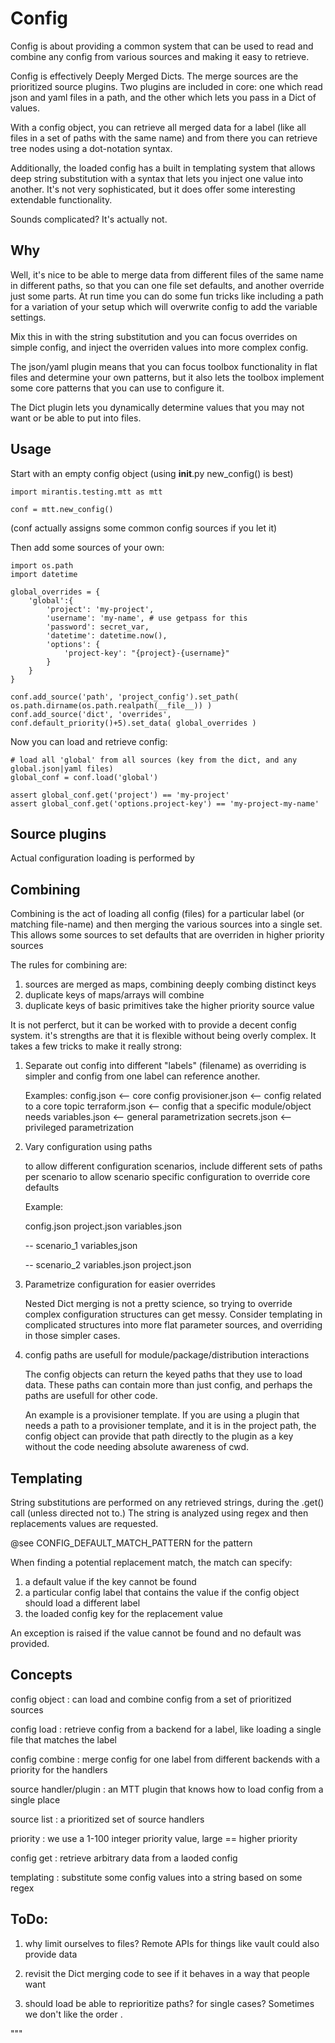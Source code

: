 # Config

Config is about providing a common system that can be used to read and combine
any config from various sources and making it easy to retrieve.

Config is effectively Deeply Merged Dicts.  The merge sources are the prioritized
source plugins.  Two plugins are included in core: one which read json and yaml
files in a path, and the other which lets you pass in a Dict of values.

With a config object, you can retrieve all merged data for a label (like all files
in a set of paths with the same name) and from there you can retrieve tree nodes
using a dot-notation syntax.

Additionally, the loaded config has a built in templating system that allows deep
string substitution with a syntax that lets you inject one value into another.
It's not very sophisticated, but it does offer some interesting extendable
functionality.

Sounds complicated?  It's actually not.

## Why

Well, it's nice to be able to merge data from different files of the same name
in different paths, so that you can one file set defaults, and another override
just some parts.
At run time you can do some fun tricks like including a path for a variation of
your setup which will overwrite config to add the variable settings.

Mix this in with the string substitution and you can focus overrides on simple
config, and inject the overriden values into more complex config.

The json/yaml plugin means that you can focus toolbox functionality in flat files
and determine your own patterns, but it also lets the toolbox implement some
core patterns that you can use to configure it.

The Dict plugin lets you dynamically determine values that you may not want or
be able to put into files.

## Usage

Start with an empty config object (using __init__.py new_config() is best)

```
import mirantis.testing.mtt as mtt

conf = mtt.new_config()
```
(conf actually assigns some common config sources if you let it)

Then add some sources of your own:
```
import os.path
import datetime

global_overrides = {
    'global':{
        'project': 'my-project',
        'username': 'my-name', # use getpass for this
        'password': secret_var,
        'datetime': datetime.now(),
        'options': {
            'project-key': "{project}-{username}"
        }
    }
}

conf.add_source('path', 'project_config').set_path( os.path.dirname(os.path.realpath(__file__)) )
conf.add_source('dict', 'overrides', conf.default_priority()+5).set_data( global_overrides )

```

Now you can load and retrieve config:
```
# load all 'global' from all sources (key from the dict, and any global.json|yaml files)
global_conf = conf.load('global')

assert global_conf.get('project') == 'my-project'
assert global_conf.get('options.project-key') == 'my-project-my-name'
```

## Source plugins

Actual configuration loading is performed by

## Combining

Combining is the act of loading all config (files) for a particular label (or
matching file-name) and then merging the various sources into a single set.
This allows some sources to set defaults that are overriden in higher priority
sources

The rules for combining are:
1. sources are merged as maps, combining deeply combing distinct keys
2. duplicate keys of maps/arrays will combine
3. duplicate keys of basic primitives take the higher priority source value

It is not perferct, but it can be worked with to provide a decent config
system.  it's strengths are that it is flexible without being overly complex.
It takes a few tricks to make it really strong:

1. Separate out config into different "labels" (filename) as overriding is simpler
   and config from one label can reference another.

   Examples:
     config.json       <-- core config
     provisioner.json  <-- config related to a core topic
     terraform.json    <-- config that a specific module/object needs
     variables.json    <-- general parametrization
     secrets.json      <-- privileged parametrization

2. Vary configuration using paths

    to allow different configuration scenarios, include different sets of paths
    per scenario to allow scenario specific configuration to override core
    defaults

    Example:

    config.json
    project.json
    variables.json

    -- scenario_1
        variables,json

    -- scenario_2
        variables.json
        project.json

3. Parametrize configuration for easier overrides

    Nested Dict merging is not a pretty science, so trying to override complex
    configuration structures can get messy.
    Consider templating in complicated structures into more flat parameter
    sources, and overriding in those simpler cases.

4. config paths are usefull for module/package/distribution interactions

    The config objects can return the keyed paths that they use to load data.
    These paths can contain more than just config, and perhaps the paths are
    usefull for other code.

    An example is a provisioner template.  If you are using a plugin that needs
    a path to a provisioner template, and it is in the project path, the config
    object can provide that path directly to the plugin as a key without the
    code needing absolute awareness of cwd.

## Templating

String substitutions are performed on any retrieved strings, during the .get()
call (unless directed not to.) The string is analyzed using regex and then
replacements values are requested.

@see CONFIG_DEFAULT_MATCH_PATTERN for the pattern

When finding a potential replacement match, the match can specify:
1. a default value if the key cannot be found
2. a particular config label that contains the value if the config object should
   load a different label
3. the loaded config key for the replacement value

An exception is raised if the value cannot be found and no default was provided.

## Concepts

config object : can load and combine  config from a set of prioritized sources

config load : retrieve config from a backend for a label, like loading a single
    file that matches the label

config combine : merge config for one label from different backends with a
    priority for the handlers

source handler/plugin : an MTT plugin that knows how to load config from a single
   place

source list : a prioritized set of source handlers

priority : we use a 1-100 integer priority value, large == higher priority

config get : retrieve arbitrary data from a laoded config

templating : substitute some config values into a string based on some regex

## ToDo:

1. why limit ourselves to files?  Remote APIs for things like vault could also
   provide data

2. revisit the Dict merging code to see if it behaves in a way that people want

3. should load be able to reprioritize paths? for single cases?  Sometimes we
   don't like the order .

"""
